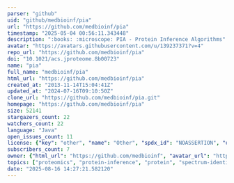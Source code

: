 ```yaml
---
parser: "github"
uid: "github/medbioinf/pia"
url: "https://github.com/medbioinf/pia"
timestamp: "2025-05-04 00:56:11.343448"
description: ":books: :microscope: PIA - Protein Inference Algorithms"
avatar: "https://avatars.githubusercontent.com/u/139237371?v=4"
repo_url: "https://github.com/medbioinf/pia"
doi: "10.1021/acs.jproteome.8b00723"
name: "pia"
full_name: "medbioinf/pia"
html_url: "https://github.com/medbioinf/pia"
created_at: "2013-11-14T15:04:41Z"
updated_at: "2024-07-16T09:10:50Z"
clone_url: "https://github.com/medbioinf/pia.git"
homepage: "https://github.com/medbioinf/pia"
size: 52141
stargazers_count: 22
watchers_count: 22
language: "Java"
open_issues_count: 11
license: {"key": "other", "name": "Other", "spdx_id": "NOASSERTION", "url": null, "node_id": "MDc6TGljZW5zZTA="}
subscribers_count: 7
owner: {"html_url": "https://github.com/medbioinf", "avatar_url": "https://avatars.githubusercontent.com/u/139237371?v=4", "login": "medbioinf", "type": "Organization"}
topics: ["proteomics", "protein-inference", "protein", "spectrum-identification", "search-engine", "inference"]
date: "2025-08-16 14:27:21.582120"
---
```

